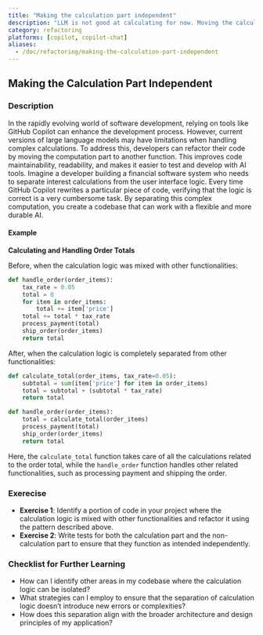 ```yaml
---
title: "Making the calculation part independent"
description: "LLM is not good at calculating for now. Moving the calculation part to a separate function makes it easier to develop and maintain."
category: refactoring
platforms: [copilot, copilot-chat]
aliases:
  - /doc/refactoring/making-the-calculation-part-independent
---
```


## Making the Calculation Part Independent


### Description

In the rapidly evolving world of software development, relying on tools like GitHub Copilot can enhance the development process. However, current versions of large language models may have limitations when handling complex calculations. To address this, developers can refactor their code by moving the computation part to another function. This improves code maintainability, readability, and makes it easier to test and develop with AI tools. Imagine a developer building a financial software system who needs to separate interest calculations from the user interface logic. Every time GitHub Copilot rewrites a particular piece of code, verifying that the logic is correct is a very cumbersome task. By separating this complex computation, you create a codebase that can work with a flexible and more durable AI.

#### Example

**Calculating and Handling Order Totals**

Before, when the calculation logic was mixed with other functionalities:

```python
def handle_order(order_items):
    tax_rate = 0.05
    total = 0
    for item in order_items:
        total += item['price']
    total += total * tax_rate
    process_payment(total)
    ship_order(order_items)
    return total
```

After, when the calculation logic is completely separated from other functionalities:

```python
def calculate_total(order_items, tax_rate=0.05):
    subtotal = sum(item['price'] for item in order_items)
    total = subtotal + (subtotal * tax_rate)
    return total

def handle_order(order_items):
    total = calculate_total(order_items)
    process_payment(total)
    ship_order(order_items)
    return total
```

Here, the `calculate_total` function takes care of all the calculations related to the order total, while the `handle_order` function handles other related functionalities, such as processing payment and shipping the order.

### Exerecise

- **Exercise 1**: Identify a portion of code in your project where the calculation logic is mixed with other functionalities and refactor it using the pattern described above.
- **Exercise 2**: Write tests for both the calculation part and the non-calculation part to ensure that they function as intended independently.

### Checklist for Further Learning

- How can I identify other areas in my codebase where the calculation logic can be isolated?
- What strategies can I employ to ensure that the separation of calculation logic doesn’t introduce new errors or complexities?
- How does this separation align with the broader architecture and design principles of my application?
